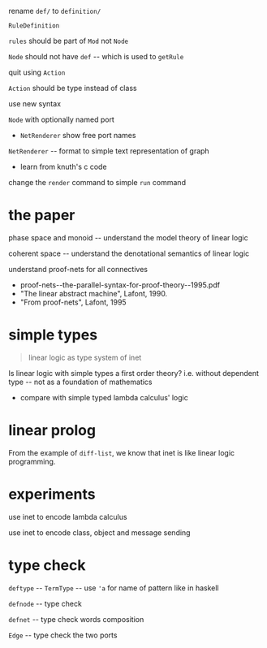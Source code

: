rename `def/` to `definition/`

`RuleDefinition`

`rules` should be part of `Mod` not `Node`

`Node` should not have `def` -- which is used to `getRule`

quit using `Action`

`Action` should be type instead of class

use new syntax

`Node` with optionally named port

- `NetRenderer` show free port names

`NetRenderer` -- format to simple text representation of graph

- learn from knuth's c code

change the `render` command to simple `run` command

# the paper

phase space and monoid -- understand the model theory of linear logic

coherent space -- understand the denotational semantics of linear logic

understand proof-nets for all connectives

- proof-nets--the-parallel-syntax-for-proof-theory--1995.pdf
- "The linear abstract machine", Lafont, 1990.
- "From proof-nets", Lafont, 1995

# simple types

> linear logic as type system of inet

Is linear logic with simple types a first order theory?
i.e. without dependent type -- not as a foundation of mathematics

- compare with simple typed lambda calculus' logic

# linear prolog

From the example of `diff-list`, we know that
inet is like linear logic programming.

# experiments

use inet to encode lambda calculus

use inet to encode class, object and message sending

# type check

`deftype` -- `TermType` -- use `'a` for name of pattern like in haskell

`defnode` -- type check

`defnet` -- type check words composition

`Edge` -- type check the two ports
